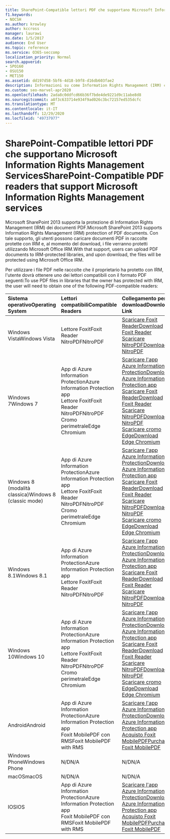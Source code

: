 ```yaml
---
title: SharePoint-Compatible lettori PDF che supportano Microsoft Information Rights Management Services
f1.keywords:
- NOCSH
ms.author: krowley
author: kccross
manager: laurawi
ms.date: 1/5/2017
audience: End User
ms.topic: reference
ms.service: O365-seccomp
localization_priority: Normal
search.appverid:
- SPO160
- OSU150
- MET150
ms.assetid: dd197d58-5bf6-4d18-b9f8-d16db603fae2
description: Informazioni su come Information Rights Management (IRM) consente di proteggere i documenti PDF caricati e scaricati dalle raccolte protette con IRM in Microsoft SharePoint 2013.
ms.custom: seo-marvel-apr2020
ms.openlocfilehash: 2ada8c0ddfcd66b36f7bde4de9221d9c11abe8d8
ms.sourcegitcommit: a8f3c633714e934f9ad026c3bc72157ed535dcfc
ms.translationtype: MT
ms.contentlocale: it-IT
ms.lasthandoff: 12/29/2020
ms.locfileid: "49737977"
---
```

# <a name="sharepoint-compatible-pdf-readers-that-support-microsoft-information-rights-management-services"></a><span data-ttu-id="5a215-103">SharePoint-Compatible lettori PDF che supportano Microsoft Information Rights Management Services</span><span class="sxs-lookup"><span data-stu-id="5a215-103">SharePoint-Compatible PDF readers that support Microsoft Information Rights Management services</span></span>

<span data-ttu-id="5a215-104">Microsoft SharePoint 2013 supporta la protezione di Information Rights Management (IRM) dei documenti PDF.</span><span class="sxs-lookup"><span data-stu-id="5a215-104">Microsoft SharePoint 2013 supports Information Rights Management (IRM) protection of PDF documents.</span></span> <span data-ttu-id="5a215-105">Con tale supporto, gli utenti possono caricare documenti PDF in raccolte protette con IRM e, al momento del download, i file verranno protetti utilizzando Microsoft Office IRM.</span><span class="sxs-lookup"><span data-stu-id="5a215-105">With that support, users can upload PDF documents to IRM-protected libraries, and upon download, the files will be protected using Microsoft Office IRM.</span></span>
  
<span data-ttu-id="5a215-106">Per utilizzare i file PDF nelle raccolte che il proprietario ha protetto con IRM, l'utente dovrà ottenere uno dei lettori compatibili con il formato PDF seguenti:</span><span class="sxs-lookup"><span data-stu-id="5a215-106">To use PDF files in libraries that the owner has protected with IRM, the user will need to obtain one of the following PDF-compatible readers:</span></span>
  
| <span data-ttu-id="5a215-107">Sistema operativo</span><span class="sxs-lookup"><span data-stu-id="5a215-107">Operating System</span></span> | <span data-ttu-id="5a215-108">Lettori compatibili</span><span class="sxs-lookup"><span data-stu-id="5a215-108">Compatible Readers</span></span> | <span data-ttu-id="5a215-109">Collegamento per il download</span><span class="sxs-lookup"><span data-stu-id="5a215-109">Download Link</span></span> |
|:-----|:-----|:-----|
|<span data-ttu-id="5a215-110">Windows Vista</span><span class="sxs-lookup"><span data-stu-id="5a215-110">Windows Vista</span></span>  <br/> |<span data-ttu-id="5a215-111">Lettore Foxit</span><span class="sxs-lookup"><span data-stu-id="5a215-111">Foxit Reader</span></span>  <br/> <span data-ttu-id="5a215-112">NitroPDF</span><span class="sxs-lookup"><span data-stu-id="5a215-112">NitroPDF</span></span>  <br/> |[<span data-ttu-id="5a215-113">Scaricare Foxit Reader</span><span class="sxs-lookup"><span data-stu-id="5a215-113">Download Foxit Reader</span></span>](https://go.microsoft.com/fwlink/?linkid=2139326) <br/> [<span data-ttu-id="5a215-114">Scaricare NitroPDF</span><span class="sxs-lookup"><span data-stu-id="5a215-114">Download NitroPDF</span></span>](https://go.microsoft.com/fwlink/?linkid=2139327) <br/> |
|<span data-ttu-id="5a215-115">Windows 7</span><span class="sxs-lookup"><span data-stu-id="5a215-115">Windows 7</span></span>  <br/> |<span data-ttu-id="5a215-116">App di Azure Information Protection</span><span class="sxs-lookup"><span data-stu-id="5a215-116">Azure Information Protection app</span></span>  <br/> <span data-ttu-id="5a215-117">Lettore Foxit</span><span class="sxs-lookup"><span data-stu-id="5a215-117">Foxit Reader</span></span>  <br/> <span data-ttu-id="5a215-118">NitroPDF</span><span class="sxs-lookup"><span data-stu-id="5a215-118">NitroPDF</span></span>  <br/> <span data-ttu-id="5a215-119">Cromo perimetrale</span><span class="sxs-lookup"><span data-stu-id="5a215-119">Edge Chromium</span></span>  <br/>|[<span data-ttu-id="5a215-120">Scaricare l'app Azure Information Protection</span><span class="sxs-lookup"><span data-stu-id="5a215-120">Download Azure Information Protection app</span></span>](https://go.microsoft.com/fwlink/?linkid=837797) <br/> [<span data-ttu-id="5a215-121">Scaricare Foxit Reader</span><span class="sxs-lookup"><span data-stu-id="5a215-121">Download Foxit Reader</span></span>](https://go.microsoft.com/fwlink/?linkid=2139326) <br/> [<span data-ttu-id="5a215-122">Scaricare NitroPDF</span><span class="sxs-lookup"><span data-stu-id="5a215-122">Download NitroPDF</span></span>](https://go.microsoft.com/fwlink/?linkid=2139327) <br/> [<span data-ttu-id="5a215-123">Scaricare cromo Edge</span><span class="sxs-lookup"><span data-stu-id="5a215-123">Download Edge Chromium</span></span>](https://support.microsoft.com/microsoft-edge/download-the-new-microsoft-edge-based-on-chromium-0f4a3dd7-55df-60f5-739f-00010dba52cf) <br/>|
|<span data-ttu-id="5a215-124">Windows 8 (modalità classica)</span><span class="sxs-lookup"><span data-stu-id="5a215-124">Windows 8 (classic mode)</span></span>  <br/> |<span data-ttu-id="5a215-125">App di Azure Information Protection</span><span class="sxs-lookup"><span data-stu-id="5a215-125">Azure Information Protection app</span></span>  <br/> <span data-ttu-id="5a215-126">Lettore Foxit</span><span class="sxs-lookup"><span data-stu-id="5a215-126">Foxit Reader</span></span>  <br/> <span data-ttu-id="5a215-127">NitroPDF</span><span class="sxs-lookup"><span data-stu-id="5a215-127">NitroPDF</span></span>  <br/> <span data-ttu-id="5a215-128">Cromo perimetrale</span><span class="sxs-lookup"><span data-stu-id="5a215-128">Edge Chromium</span></span>  <br/>|[<span data-ttu-id="5a215-129">Scaricare l'app Azure Information Protection</span><span class="sxs-lookup"><span data-stu-id="5a215-129">Download Azure Information Protection app</span></span>](https://go.microsoft.com/fwlink/?linkid=837797) <br/> [<span data-ttu-id="5a215-130">Scaricare Foxit Reader</span><span class="sxs-lookup"><span data-stu-id="5a215-130">Download Foxit Reader</span></span>](https://go.microsoft.com/fwlink/?linkid=2139326) <br/> [<span data-ttu-id="5a215-131">Scaricare NitroPDF</span><span class="sxs-lookup"><span data-stu-id="5a215-131">Download NitroPDF</span></span>](https://go.microsoft.com/fwlink/?linkid=2139327) <br/> [<span data-ttu-id="5a215-132">Scaricare cromo Edge</span><span class="sxs-lookup"><span data-stu-id="5a215-132">Download Edge Chromium</span></span>](https://support.microsoft.com/microsoft-edge/download-the-new-microsoft-edge-based-on-chromium-0f4a3dd7-55df-60f5-739f-00010dba52cf) <br/> |
|<span data-ttu-id="5a215-133">Windows 8.1</span><span class="sxs-lookup"><span data-stu-id="5a215-133">Windows 8.1</span></span>  <br/> |<span data-ttu-id="5a215-134">App di Azure Information Protection</span><span class="sxs-lookup"><span data-stu-id="5a215-134">Azure Information Protection app</span></span>  <br/> <span data-ttu-id="5a215-135">Lettore Foxit</span><span class="sxs-lookup"><span data-stu-id="5a215-135">Foxit Reader</span></span>  <br/> <span data-ttu-id="5a215-136">NitroPDF</span><span class="sxs-lookup"><span data-stu-id="5a215-136">NitroPDF</span></span>  <br/> |[<span data-ttu-id="5a215-137">Scaricare l'app Azure Information Protection</span><span class="sxs-lookup"><span data-stu-id="5a215-137">Download Azure Information Protection app</span></span>](https://go.microsoft.com/fwlink/?linkid=837797) <br/> [<span data-ttu-id="5a215-138">Scaricare Foxit Reader</span><span class="sxs-lookup"><span data-stu-id="5a215-138">Download Foxit Reader</span></span>](https://go.microsoft.com/fwlink/?linkid=2139326) <br/> [<span data-ttu-id="5a215-139">Scaricare NitroPDF</span><span class="sxs-lookup"><span data-stu-id="5a215-139">Download NitroPDF</span></span>](https://go.microsoft.com/fwlink/?linkid=2139327) <br/> |
|<span data-ttu-id="5a215-140">Windows 10</span><span class="sxs-lookup"><span data-stu-id="5a215-140">Windows 10</span></span>  <br/> |<span data-ttu-id="5a215-141">App di Azure Information Protection</span><span class="sxs-lookup"><span data-stu-id="5a215-141">Azure Information Protection app</span></span>  <br/> <span data-ttu-id="5a215-142">Lettore Foxit</span><span class="sxs-lookup"><span data-stu-id="5a215-142">Foxit Reader</span></span>  <br/> <span data-ttu-id="5a215-143">NitroPDF</span><span class="sxs-lookup"><span data-stu-id="5a215-143">NitroPDF</span></span>  <br/> <span data-ttu-id="5a215-144">Cromo perimetrale</span><span class="sxs-lookup"><span data-stu-id="5a215-144">Edge Chromium</span></span>  <br/> |[<span data-ttu-id="5a215-145">Scaricare l'app Azure Information Protection</span><span class="sxs-lookup"><span data-stu-id="5a215-145">Download Azure Information Protection app</span></span>](https://go.microsoft.com/fwlink/?linkid=837797) <br/> [<span data-ttu-id="5a215-146">Scaricare Foxit Reader</span><span class="sxs-lookup"><span data-stu-id="5a215-146">Download Foxit Reader</span></span>](https://go.microsoft.com/fwlink/?linkid=2139326) <br/> [<span data-ttu-id="5a215-147">Scaricare NitroPDF</span><span class="sxs-lookup"><span data-stu-id="5a215-147">Download NitroPDF</span></span>](https://go.microsoft.com/fwlink/?linkid=2139327) <br/> [<span data-ttu-id="5a215-148">Scaricare cromo Edge</span><span class="sxs-lookup"><span data-stu-id="5a215-148">Download Edge Chromium</span></span>](https://support.microsoft.com/microsoft-edge/download-the-new-microsoft-edge-based-on-chromium-0f4a3dd7-55df-60f5-739f-00010dba52cf) <br/> |
|<span data-ttu-id="5a215-149">Android</span><span class="sxs-lookup"><span data-stu-id="5a215-149">Android</span></span>  <br/> |<span data-ttu-id="5a215-150">App di Azure Information Protection</span><span class="sxs-lookup"><span data-stu-id="5a215-150">Azure Information Protection app</span></span>  <br/> <span data-ttu-id="5a215-151">Foxit MobilePDF con RMS</span><span class="sxs-lookup"><span data-stu-id="5a215-151">Foxit MobilePDF with RMS</span></span>  <br/> |[<span data-ttu-id="5a215-152">Scaricare l'app Azure Information Protection</span><span class="sxs-lookup"><span data-stu-id="5a215-152">Download Azure Information Protection app</span></span>](https://go.microsoft.com/fwlink/?linkid=836827) <br/> [<span data-ttu-id="5a215-153">Acquisto Foxit MobilePDF</span><span class="sxs-lookup"><span data-stu-id="5a215-153">Purchase Foxit MobilePDF</span></span>](https://play.google.com/store/apps/details?id=com.foxit.mobile.pdf.lite) <br/> |
|<span data-ttu-id="5a215-154">Windows Phone</span><span class="sxs-lookup"><span data-stu-id="5a215-154">Windows Phone</span></span>  <br/> |<span data-ttu-id="5a215-155">N/D</span><span class="sxs-lookup"><span data-stu-id="5a215-155">N/A</span></span>  <br/> |<span data-ttu-id="5a215-156">N/D</span><span class="sxs-lookup"><span data-stu-id="5a215-156">N/A</span></span>  <br/> |
|<span data-ttu-id="5a215-157">macOS</span><span class="sxs-lookup"><span data-stu-id="5a215-157">macOS</span></span>  <br/> |<span data-ttu-id="5a215-158">N/D</span><span class="sxs-lookup"><span data-stu-id="5a215-158">N/A</span></span>  <br/> |<span data-ttu-id="5a215-159">N/D</span><span class="sxs-lookup"><span data-stu-id="5a215-159">N/A</span></span>  <br/> |
|<span data-ttu-id="5a215-160">IOS</span><span class="sxs-lookup"><span data-stu-id="5a215-160">IOS</span></span>  <br/> |<span data-ttu-id="5a215-161">App di Azure Information Protection</span><span class="sxs-lookup"><span data-stu-id="5a215-161">Azure Information Protection app</span></span>  <br/> <span data-ttu-id="5a215-162">Foxit MobilePDF con RMS</span><span class="sxs-lookup"><span data-stu-id="5a215-162">Foxit MobilePDF with RMS</span></span>  <br/> |[<span data-ttu-id="5a215-163">Scaricare l'app Azure Information Protection</span><span class="sxs-lookup"><span data-stu-id="5a215-163">Download Azure Information Protection app</span></span>](https://go.microsoft.com/fwlink/?linkid=836828) <br/> [<span data-ttu-id="5a215-164">Acquisto Foxit MobilePDF</span><span class="sxs-lookup"><span data-stu-id="5a215-164">Purchase Foxit MobilePDF</span></span>](https://play.google.com/store/apps/details?id=com.foxit.mobile.pdf.lite) <br/> |
   
